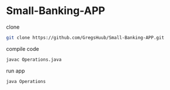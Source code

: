 # Small-Banking-APP
clone
```bash
git clone https://github.com/GregsHuub/Small-Banking-APP.git
```
compile code
```bash
javac Operations.java
```
run app
```bash
java Operations
```
